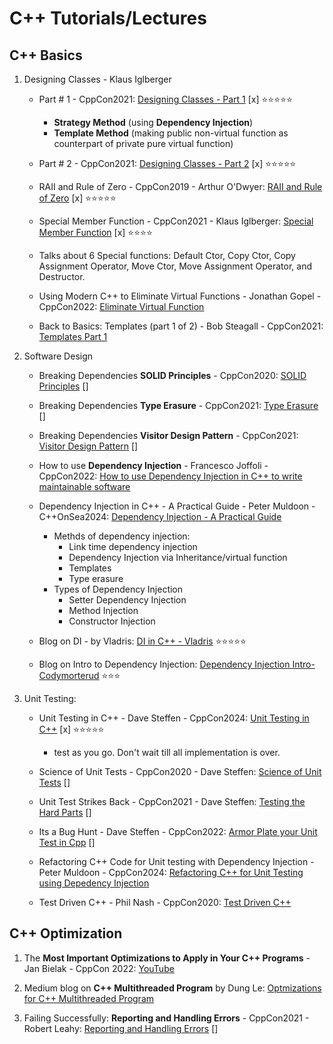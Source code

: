 # C++ Tutorials/Lectures

## C++ Basics
1. Designing Classes - Klaus Iglberger
    - Part # 1 - CppCon2021: [Designing Classes - Part 1](https://www.youtube.com/watch?v=motLOioLJfg) [x] ⭐⭐⭐⭐⭐
        - **Strategy Method** (using **Dependency Injection**)
        - **Template Method** (making public non-virtual function as counterpart of private pure virtual function)

    - Part # 2 - CppCon2021: [Designing Classes - Part 2](https://www.youtube.com/watch?v=O65lEiYkkbc) [x] ⭐⭐⭐⭐⭐
    
    - RAII and Rule of Zero - CppCon2019 - Arthur O'Dwyer: [RAII and Rule of Zero](https://www.youtube.com/watch?v=7Qgd9B1KuMQ) [x] ⭐⭐⭐⭐⭐

    - Special Member Function - CppCon2021 - Klaus Iglberger: [Special Member Function](https://www.youtube.com/watch?v=9BM5LAvNtus) [x] ⭐⭐⭐⭐
    - Talks about 6 Special functions: Default Ctor, Copy Ctor, Copy Assignment Operator, Move Ctor, Move Assignment Operator,
    and Destructor.

    - Using Modern C++ to Eliminate Virtual Functions - Jonathan Gopel - CppCon2022: [Eliminate Virtual Function](https://www.youtube.com/watch?v=gTNJXVmuRRA)

    - Back to Basics: Templates (part 1 of 2) - Bob Steagall - CppCon2021: [Templates Part 1](https://www.youtube.com/watch?v=XN319NYEOcE)

2. Software Design
    - Breaking Dependencies **SOLID Principles** - CppCon2020: [SOLID Principles](https://www.youtube.com/watch?v=Ntraj80qN2k) []

    - Breaking Dependencies **Type Erasure** - CppCon2021: [Type Erasure](https://www.youtube.com/watch?v=4eeESJQk-mw) []

    - Breaking Dependencies **Visitor Design Pattern** - CppCon2021: [Visitor Design Pattern](https://www.youtube.com/watch?v=PEcy1vYHb8A) []

    - How to use **Dependency Injection** - Francesco Joffoli - CppCon2022: [How to use Dependency Injection in C++ to write maintainable software](https://www.youtube.com/watch?v=l6Y9PqyK1Mc)

    - Dependency Injection in C++ - A Practical Guide - Peter Muldoon - C++OnSea2024: [Dependency Injection - A Practical Guide](https://www.youtube.com/watch?v=_UTgOC6jW8o)
        - Methds of dependency injection:
            - Link time dependency injection
            - Dependency Injection via Inheritance/virtual function
            - Templates
            - Type erasure
        - Types of Dependency Injection
            - Setter Dependency Injection
            - Method Injection
            - Constructor Injection

    - Blog on DI - by Vladris: [DI in C++ - Vladris](https://vladris.com/blog/2016/07/06/dependency-injection-in-c.html) ⭐⭐⭐⭐⭐
    
    - Blog on Intro to Dependency Injection: [Dependency Injection Intro-Codymorterud](https://www.codymorterud.com/design/2018/09/07/dependency-injection-cpp.html) ⭐⭐⭐

3. Unit Testing:
    - Unit Testing in C++ - Dave Steffen - CppCon2024: [Unit Testing in C++](https://www.youtube.com/watch?v=MwoAM3sznS0) [x] ⭐⭐⭐⭐⭐
        - test as you go. Don't wait till all implementation is over.

    - Science of Unit Tests - CppCon2020 - Dave Steffen: [Science of Unit Tests](https://www.youtube.com/watch?v=FjwayiHNI1w) []

    - Unit Test Strikes Back - CppCon2021 - Dave Steffen: [Testing the Hard Parts](https://www.youtube.com/watch?v=N2YJ4D7O7Oc) []
    - Its a Bug Hunt - Dave Steffen - CppCon2022: [Armor Plate your Unit Test in Cpp](https://www.youtube.com/watch?v=P8qYIerTYA0) []

    - Refactoring C++ Code for Unit testing with Dependency Injection - Peter Muldoon - CppCon2024: [Refactoring C++ for Unit Testing using Depedency Injection](https://www.youtube.com/watch?v=as5Z45G59Ws)

    - Test Driven C++ - Phil Nash - CppCon2020: [Test Driven C++](https://www.youtube.com/watch?v=N2gTxeIHMP0)



## C++ Optimization
1. The **Most Important Optimizations to Apply in Your C++ Programs** - Jan Bielak - CppCon 2022: [YouTube](https://www.youtube.com/watch?v=qCjEN5XRzHc)

2. Medium blog on **C++ Multithreaded Program** by Dung Le: [Optmizations for C++ Multithreaded Program](https://medium.com/distributed-knowledge/optimizations-for-c-multi-threaded-programs-33284dee5e9c)

3. Failing Successfully: **Reporting and Handling Errors** - CppCon2021 - Robert Leahy: [Reporting and Handling Errors](https://www.youtube.com/watch?v=dQaRLmM7KKk) []